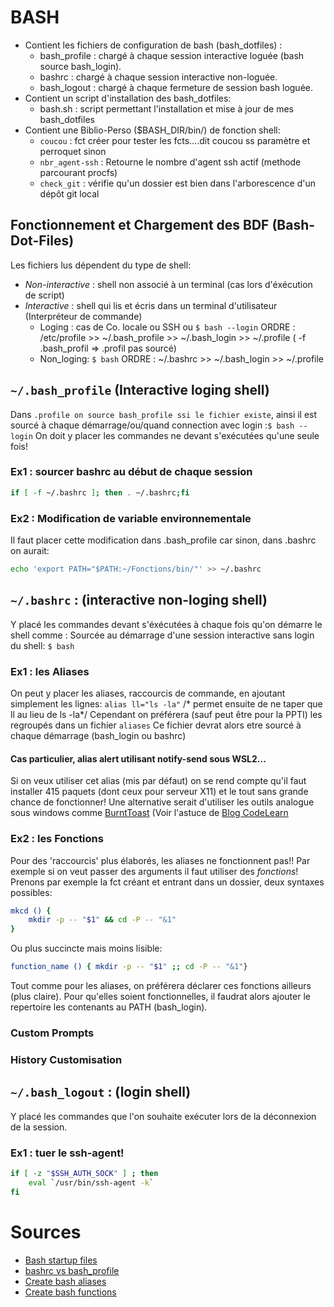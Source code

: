 # BASH
- Contient les fichiers de configuration de bash (bash_dotfiles) :
    - bash_profile : chargé à chaque session interactive loguée (bash source bash_login).
    - bashrc : chargé à chaque session interactive non-loguée.
    - bash_logout : chargé à chaque fermeture de session bash loguée.
- Contient un script d'installation des bash_dotfiles:
    - bash.sh : script permettant l'installation et mise à jour de mes bash_dotfiles
- Contient une Biblio-Perso ($BASH_DIR/bin/) de fonction shell:
    - `coucou` : fct créer pour tester les fcts....dit coucou ss paramètre et perroquet sinon
    - `nbr_agent-ssh` : Retourne le nombre d'agent ssh actif (methode parcourant procfs)
    - `check_git` : vérifie qu'un dossier est bien dans l'arborescence d'un dépôt git local

## Fonctionnement et Chargement des BDF (Bash-Dot-Files)
Les fichiers lus dépendent du type de shell:
- *Non-interactive* : shell non associé à un terminal (cas lors d'éxécution de script)
- *Interactive* : shell qui lis et écris dans un terminal d'utilisateur (Interpréteur de commande)
    - Loging : cas de Co. locale ou SSH ou `$ bash --login`
    ORDRE : /etc/profile >> ~/.bash_profile >> ~/.bash_login >> ~/.profile ( -f .bash_profil => .profil pas sourcé)
    - Non_loging: `$ bash`
    ORDRE : ~/.bashrc >> ~/.bash_login >> ~/.profile

## `~/.bash_profile` (Interactive loging shell) 
Dans `.profile on source bash_profile ssi le fichier existe`, ainsi il est
sourcé à chaque démarrage/ou/quand connection avec login :`$ bash --login`
On doit y placer les commandes ne devant s'exécutées qu'une seule fois!

### Ex1 : sourcer bashrc au début de chaque session
```bash
if [ -f ~/.bashrc ]; then . ~/.bashrc;fi
```

### Ex2 : Modification de variable environnementale
Il faut placer cette modification dans .bash_profile car sinon, dans .bashrc on aurait:
```bash
echo 'export PATH="$PATH:~/Fonctions/bin/"' >> ~/.bashrc
```

## `~/.bashrc` : (interactive non-loging shell)
Y placé les commandes devant s'éxécutées à chaque fois qu'on démarre le shell comme :
Sourcée au démarrage d'une session interactive sans login du shell: `$ bash`

### Ex1 : les  Aliases
On peut y placer les aliases, raccourcis de commande, en ajoutant simplement les lignes:
`alias ll="ls -la"` /* permet ensuite de ne taper que ll au lieu de ls -la*/
Cependant on préférera (sauf peut être pour la PPTI) les regroupés dans un fichier `aliases`
Ce fichier devrat alors etre sourcé à chaque démarrage (bash_login ou bashrc)

#### Cas particulier, alias alert utilisant notify-send sous WSL2...
Si on veux utiliser cet alias (mis par défaut) on se rend compte qu'il faut installer 415
paquets (dont ceux pour serveur X11) et le tout sans grande chance de fonctionner!
Une alternative serait d'utiliser les outils analogue sous windows comme [BurntToast](https://github.com/Windos/BurntToast)
(Voir l'astuce de [Blog CodeLearn](https://codelearn.me/2019/01/13/wsl-windows-toast.html)

### Ex2 : les Fonctions
Pour des 'raccourcis' plus élaborés, les aliases ne fonctionnent pas!!
Par exemple si on veut passer des arguments il faut utiliser des *fonctions*!
Prenons par exemple la fct créant et entrant dans un dossier, deux syntaxes possibles:
```bash
mkcd () {
    mkdir -p -- "$1" && cd -P -- "&1"
}
```
Ou plus succincte mais moins lisible:
```bash
function_name () { mkdir -p -- "$1" ;; cd -P -- "&1"}
```

Tout comme pour les aliases, on préférera déclarer ces fonctions ailleurs (plus claire).
Pour qu'elles soient fonctionnelles, il faudrat alors ajouter le repertoire les contenants
au PATH (bash_login).

### Custom Prompts

### History Customisation

## `~/.bash_logout` : (login shell)
Y placé les commandes que l'on souhaite exécuter lors de la déconnexion de la session.

### Ex1 : tuer le ssh-agent!
```bash
if [ -z "$SSH_AUTH_SOCK" ] ; then
    eval `/usr/bin/ssh-agent -k`
fi
```

# Sources
- [Bash startup files](https://www.gnu.org/software/bash/manual/html_node/Bash-Startup-Files.html#Bash-Startup-Files)
- [bashrc vs bash_profile](https://linuxize.com/post/bashrc-vs-bash-profile/)
- [Create bash aliases](https://linuxize.com/post/how-to-create-bash-aliases/)
- [Create bash functions](https://linuxize.com/post/bash-functions/)
